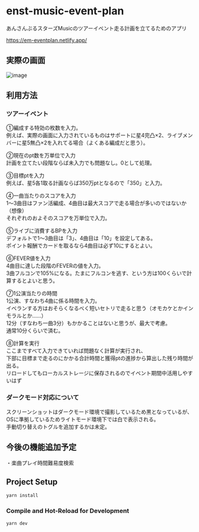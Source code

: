# enst-music-event-plan

あんさんぶるスターズMusicのツアーイベント走る計画を立てるためのアプリ<br/>

https://em-eventplan.netlify.app/

## 実際の画面
![image](https://github.com/4door/enst-music-event-plan/assets/76190491/73624bc0-1bd2-4c73-9f68-0df624a17919)

## 利用方法
### ツアーイベント
①編成する特効の枚数を入力。<br/>
例えば、実際の画面に入力されているものはサポートに星4完凸×2、ライブメンバーに星5無凸×2を入れてる場合（よくある編成だと思う）。

②現在のpt数を万単位で入力<br/>
計画を立てたい段階ならば未入力でも問題なし。0として処理。

③目標ptを入力<br/>
例えば、星5各1取る計画ならば350万ptとなるので「350」と入力。

④一曲当たりのスコアを入力<br/>
1～3曲目はファン活編成、4曲目は最大スコアで走る場合が多いのではないか（想像）<br/>
それぞれのおよそのスコアを万単位で入力。

⑤ライブに消費するBPを入力<br/>
デフォルトで1～3曲目は「3」、4曲目は「10」を設定してある。<br/>
ポイント報酬でカードを取るなら4曲目は必ず10にするとよい。

⑥FEVER値を入力<br/>
4曲目に達した段階のFEVERの値を入力。<br/>
3曲フルコンで105%になる。たまにフルコンを逃す、という方は100くらいで計算するとよいと思う。

⑦1公演当たりの時間<br/>
1公演、すなわち4曲に係る時間を入力。<br/>
イベランする方はおそらくなるべく短いセトリで走ると思う（オモカケとかインモラルとか……）<br/>
12分（すなわち一曲3分）もかかることはないと思うが、最大で考慮。<br/>
通常10分くらいで済む。

⑧計算を実行<br/>
ここまですべて入力できていれば問題なく計算が実行され、<br/>
下部に目標まで走るのにかかる合計時間と獲得ptの進捗から算出した残り時間が出る。<br/>
リロードしてもローカルストレージに保存されるのでイベント期間中活用しやすいはず

### ダークモード対応について
スクリーンショットはダークモード環境で撮影しているため黒となっているが、OSに準拠しているためライトモード環境下では白で表示される。<br/>
手動切り替えのトグルを追加するかは未定。

## 今後の機能追加予定
・楽曲プレイ時間難易度検索

## Project Setup

```sh
yarn install
```

### Compile and Hot-Reload for Development

```sh
yarn dev
```
